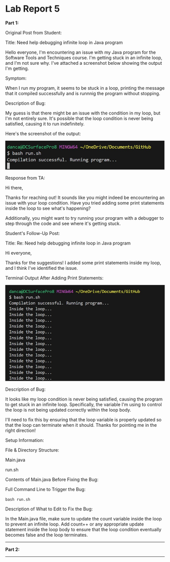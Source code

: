 # Lab Report 5

**Part 1:**

Original Post from Student:

Title: Need help debugging infinite loop in Java program

Hello everyone, 
I'm encountering an issue with my Java program for the Software Tools and Techniques course. I'm getting stuck in an infinite loop, and I'm not sure why. I've attached a screenshot below showing the output I'm getting.

Symptom:

When I run my program, it seems to be stuck in a loop, printing the message that it compiled successfully and is runnnig the program without stopping.

Description of Bug:

My guess is that there might be an issue with the condition in my loop, but I'm not entirely sure. It's possible that the loop condition is never being satisfied, causing it to run indefinitely.

Here's the screenshot of the output:

![Image](https://github.com/dacamp20/cse15l-lab-reports/blob/main/lr5-3.jpg?raw=true) 


Response from TA:

Hi there,

Thanks for reaching out! It sounds like you might indeed be encountering an issue with your loop condition. Have you tried adding some print statements inside the loop to see what's happening?

Additionally, you might want to try running your program with a debugger to step through the code and see where it's getting stuck.

Student's Follow-Up Post:

Title: Re: Need help debugging infinite loop in Java program

Hi everyone,

Thanks for the suggestions! I added some print statements inside my loop, and I think I've identified the issue.

Terminal Output After Adding Print Statements:

![Image](https://github.com/dacamp20/cse15l-lab-reports/blob/main/lr5-1.jpg?raw=true)

Description of Bug:

It looks like my loop condition is never being satisfied, causing the program to get stuck in an infinite loop. Specifically, the variable I'm using to control the loop is not being updated correctly within the loop body.

I'll need to fix this by ensuring that the loop variable is properly updated so that the loop can terminate when it should. Thanks for pointing me in the right direction!

Setup Information:

File & Directory Structure:

Main.java

run.sh

Contents of Main.java Before Fixing the Bug:


Full Command Line to Trigger the Bug:

`bash run.sh`

Description of What to Edit to Fix the Bug:

In the Main.java file, make sure to update the count variable inside the loop to prevent an infinite loop. Add count++ or any appropriate update statement inside the loop body to ensure that the loop condition eventually becomes false and the loop terminates.

---

**Part 2:**



---

